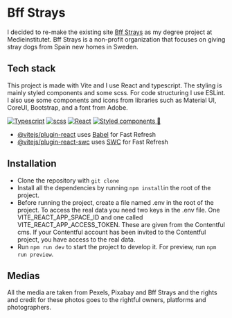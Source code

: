 # Bff Strays

I decided to re-make the existing site [Bff Strays](https://bffstrays.se/) as my degree project at Medieinstitutet. Bff Strays is a non-profit organization that focuses on giving stray dogs from Spain new homes in Sweden.

## Tech stack

This project is made with Vite and I use React and typescript. The styling is mainly styled components and some scss. For code structuring I use ESLint. I also use some components and icons from libraries such as Material UI, CoreUI, Bootstrap, and a font from Adobe.

[![Typescript](https://img.shields.io/badge/tech-typescript-blue)](https://www.typescriptlang.org/docs/)
[![scss](https://img.shields.io/badge/tech-scss-pink)](https://sass-lang.com/guide)
[![React](https://img.shields.io/badge/tech-react-orange)](https://react.dev/)
[![Styled components :nail_care:](https://img.shields.io/badge/tech-pink)](https://styled-components.com/)

- [@vitejs/plugin-react](https://github.com/vitejs/vite-plugin-react/blob/main/packages/plugin-react/README.md) uses [Babel](https://babeljs.io/) for Fast Refresh
- [@vitejs/plugin-react-swc](https://github.com/vitejs/vite-plugin-react-swc) uses [SWC](https://swc.rs/) for Fast Refresh

## Installation

- Clone the repository with `git clone`
- Install all the dependencies by running `npm install`in the root of the project.
- Before running the project, create a file named .env in the root of the project. To access the real data you need two keys in the .env file. One VITE_REACT_APP_SPACE_ID and one called VITE_REACT_APP_ACCESS_TOKEN. These are given from the Contentful cms. If your Contentful account has been invited to the Contentful project, you have access to the real data.
- Run `npm run dev` to start the project to develop it. For preview, run `npm run preview`.

## Medias

All the media are taken from Pexels, Pixabay and Bff Strays and the rights and credit for these photos goes to the rightful owners, platforms and photographers.

